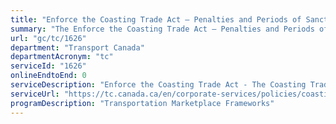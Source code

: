 ```yaml
---
title: "Enforce the Coasting Trade Act – Penalties and Periods of Sanction"
summary: "The Enforce the Coasting Trade Act – Penalties and Periods of Sanction service from Transport Canada is not available end-to-end online, according to the GC Service Inventory."
url: "gc/tc/1626"
department: "Transport Canada"
departmentAcronym: "tc"
serviceId: "1626"
onlineEndtoEnd: 0
serviceDescription: "Enforce the Coasting Trade Act - The Coasting Trade Act reserves Canadian coasting trade to Canadian vessels and provides for access to foreign ships when a suitable Canadian ship in not available.  The Director, Seaway and Domestic Shipping Policy is the designated enforcement officer for the legislation."
serviceUrl: "https://tc.canada.ca/en/corporate-services/policies/coasting-trade-canada"
programDescription: "Transportation Marketplace Frameworks"
---
```

